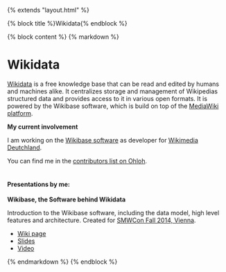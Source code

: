 {% extends "layout.html" %}

{% block title %}Wikidata{% endblock %}

{% block content %}
{% markdown %}

# Wikidata

[Wikidata](https://www.wikidata.org/) is a free knowledge base that can be read and edited by humans
and machines alike. It centralizes storage and management of Wikipedias structured data and provides
access to it in various open formats. It is powered by the Wikibase software, which is build on top
of the [MediaWiki platform](https://www.mediawiki.org/).

**My current involvement**

I am working on the [Wikibase software](https://www.mediawiki.org/wiki/Wikibase) as developer
for [Wikimedia Deutchland](https://www.wikimedia.de/).

You can find me in the [contributors list on Ohloh](https://www.ohloh.net/p/wikidata/contributors).
<br /><br />

#### Presentations by me:

**Wikibase, the Software behind Wikidata**

Introduction to the Wikibase software, including the data model, high level features and architecture.
Created for [SMWCon Fall 2014, Vienna](https://semantic-mediawiki.org/wiki/SMWCon_Fall_2014).

* [Wiki page](https://semantic-mediawiki.org/wiki/SMWCon_Fall_2014/Wikibase,_the_Software_behind_Wikidata)
* [Slides](http://jeroendedauw.github.io/slides/smwcon/2014fall/wikibase/)
* [Video](https://www.youtube.com/watch?v=H4GGd3UyA5E&list=PLv4ZNIEr6SqWjHJvegO9uLze1d7yy0jpk&index=8)

{% endmarkdown %}
{% endblock %}